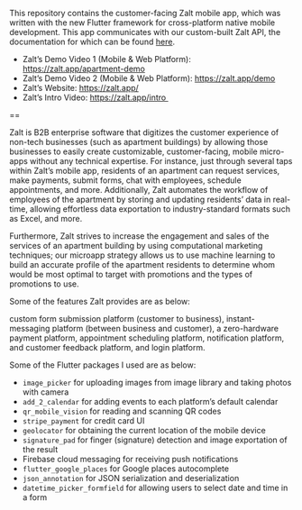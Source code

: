 This repository contains the customer-facing Zalt mobile app, which was written with the new Flutter framework for cross-platform native mobile development.  This app communicates with our custom-built Zalt API, the documentation for which can be found [here](https://zalt.app/documentation?key=WfrHBswAznwFjPVYETq3).

- Zalt’s Demo Video 1 (Mobile & Web Platform): https://zalt.app/apartment-demo
- Zalt’s Demo Video 2 (Mobile & Web Platform): https://zalt.app/demo
- Zalt’s Website: https://zalt.app/
- Zalt’s Intro Video: https://zalt.app/intro 

==

Zalt is B2B enterprise software that digitizes the customer experience of non-tech businesses (such as apartment buildings) by allowing those businesses to easily create customizable, customer-facing, mobile micro-apps without any technical expertise. For instance, just through several taps within Zalt’s mobile app, residents of an apartment can request services, make payments, submit forms, chat with employees, schedule appointments, and more. Additionally, Zalt automates the workflow of employees of the apartment by storing and updating residents’ data in real-time, allowing effortless data exportation to industry-standard formats such as Excel, and more. 

Furthermore, Zalt strives to increase the engagement and sales of the services of an apartment building by using computational marketing techniques; our microapp strategy allows us to use machine learning to build an accurate profile of the apartment residents to determine whom would be most optimal to target with promotions and the types of promotions to use.

Some of the features Zalt provides are as below:

custom form submission platform (customer to business), instant-messaging platform (between business and customer), a zero-hardware payment platform, appointment scheduling platform, notification platform, and customer feedback platform, and login platform.

Some of the Flutter packages I used are as below:

- `image_picker` for uploading images from image library and taking photos with camera
- `add_2_calendar` for adding events to each platform’s default calendar
- `qr_mobile_vision` for reading and scanning QR codes
- `stripe_payment` for credit card UI
- `geolocator` for obtaining the current location of the mobile device
- `signature_pad` for finger (signature) detection and image exportation of the result
- Firebase cloud messaging for receiving push notifications
- `flutter_google_places` for Google places autocomplete
- `json_annotation` for JSON serialization and deserialization
- `datetime_picker_formfield` for allowing users to select date and time in a form
